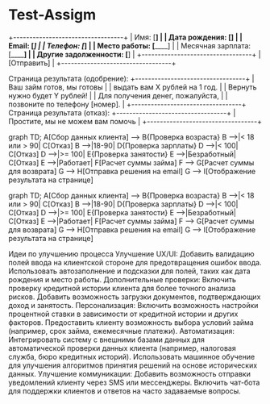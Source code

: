 # Test-Assigm
+----------------------------------+
| Имя: [__________________________] |
| Дата рождения: [______________]  |
| Email: [_______________________] |
| Телефон: [_____________________] |
| Место работы: [______________]   |
| Месячная зарплата: [__________]  |
| Другие задолженности: [______]   |
+----------------------------------+
| [Отправить]                      |
+----------------------------------+

Страница результата (одобрение):
+----------------------------------+
| Ваш займ готов, мы готовы        |
| выдать вам X рублей на 1 год.    |
| Вернуть нужно будет Y рублей!    |
| Для получения денег, пожалуйста, |
| позвоните по телефону [номер].   |
+----------------------------------+
Страница результата (отказ):
+----------------------------------+
| Простите, мы не можем вам помочь |
+----------------------------------+

graph TD;
    A[Сбор данных клиента] --> B{Проверка возраста}
    B -->|< 18 или > 90| C[Отказ]
    B -->|18-90| D{Проверка зарплаты}
    D -->|< 100| C[Отказ]
    D -->|>= 100| E{Проверка занятости}
    E -->|Безработный| C[Отказ]
    E -->|Работает| F[Расчет суммы займа]
    F --> G[Расчет суммы для возврата]
    G --> H[Отправка решения на email]
    G --> I[Отображение результата на странице]

   graph TD;
    A[Сбор данных клиента] --> B{Проверка возраста}
    B -->|< 18 или > 90| C[Отказ]
    B -->|18-90| D{Проверка зарплаты}
    D -->|< 100| C[Отказ]
    D -->|>= 100| E{Проверка занятости}
    E -->|Безработный| C[Отказ]
    E -->|Работает| F[Расчет суммы займа]
    F --> G[Расчет суммы для возврата]
    G --> H[Отправка решения на email]
    G --> I[Отображение результата на странице]

Идеи по улучшению процесса
Улучшение UX/UI:
Добавить валидацию полей ввода на клиентской стороне для предотвращения ошибок ввода.
Использовать автозаполнение и подсказки для полей, таких как дата рождения и место работы.
Дополнительные проверки:
Включить проверку кредитной истории клиента для более точного анализа рисков.
Добавить возможность загрузки документов, подтверждающих доход и занятость.
Персонализация:
Включить возможность настройки процентной ставки в зависимости от кредитной истории и других факторов.
Предоставить клиенту возможность выбора условий займа (например, срок займа, ежемесячные платежи).
Автоматизация:
Интегрировать систему с внешними базами данных для автоматической проверки данных клиента (например, налоговая служба, бюро кредитных историй).
Использовать машинное обучение для улучшения алгоритмов принятия решений на основе исторических данных.
Улучшение коммуникации:
Добавить возможность отправки уведомлений клиенту через SMS или мессенджеры.
Включить чат-бота для поддержки клиентов и ответов на часто задаваемые вопросы.
